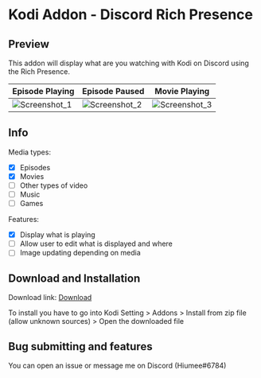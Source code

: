 # Kodi Addon - Discord Rich Presence

## Preview
This addon will display what are you watching with Kodi on Discord using the Rich Presence.

Episode Playing | Episode Paused | Movie Playing
----------------|----------------|--------------
![Screenshot_1](https://i.imgur.com/Yd5h8jx.png)|![Screenshot_2](https://i.imgur.com/e5bGekT.png)|![Screenshot_3](https://i.imgur.com/06y8aoP.png)

## Info
Media types:
- [x] Episodes
- [x] Movies
- [ ] Other types of video
- [ ] Music
- [ ] Games

Features:
- [x] Display what is playing
- [ ] Allow user to edit what is displayed and where
- [ ] Image updating depending on media

## Download and Installation
Download link: [Download](https://github.com/Hiumee/service.discord.richpresence/releases/download/v1.0/service.discord.richpresence.v1.0.zip)

To install you have to go into Kodi Setting > Addons > Install from zip file (allow unknown sources) > Open the downloaded file

## Bug submitting and features
You can open an issue or message me on Discord (Hiumee#6784)

